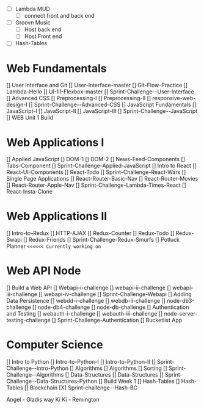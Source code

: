-   [ ] Lambda MUD
    -   [ ] connect front and back end
-   [ ] Groovn Music
    -   [ ] Host back end
    -   [ ] Host Front end
-   [ ] Hash-Tables

# Web Fundamentals

[] User Interface and Git
[] User-Interface-master
[] Git-Flow-Practice
[] Lambda-Hello
[] UI-III-Flexbox-master
[] Sprint-Challenge--User-Interface
[] Advanced CSS
[] Preprocessing-I
[] Preprocessing-II
[] responsive-web-design-I
[] Sprint-Challenge--Advanced-CSS
[] JavaScript Fundamentals
[] JavaScript-I
[] JavaScript-II
[] JavaScript-III
[] Sprint-Challenge--JavaScript
[] WEB Unit 1 Build

# Web Applications I

[] Applied JavaScript
[] DOM-1
[] DOM-2
[] News-Feed-Components
[] Tabs-Component
[] Sprint-Challenge-Applied-JavaScript
[] Intro to React
[] React-UI-Components
[] React-Todo
[] Sprint-Challenge-React-Wars
[] Single Page Applications
[] React-Router-Basic-Nav
[] React-Router-Movies
[] React-Router-Apple-Nav
[] Sprint-Challenge-Lambda-Times-React
[] React-Insta-Clone

# Web Applications II

[] Intro-to-Redux
[] HTTP-AJAX
[] Redux-Counter
[] Redux-Todo
[] Redux-Swapi
[] Redux-Friends
[] Sprint-Challenge-Redux-Smurfs
[] Potluck Planner `<<<<<< Currently working on`

# Web API Node

[] Build a Web API
[] Webapi-i-challenge
[] webapi-ii-challenge
[] webapi-iii-challenge
[] webapi-iv-challenge
[] Sprint-Challenge-Webapi
[] Adding Data Persistence
[] webdd-i-challenge
[] webdb-ii-challenge
[] node-db3-challenge
[] node-db4-challenge
[] node-db-challenge
[] Authentication and Testing
[] webauth-i-challenge
[] webauth-iii-challenge
[] node-server-testing-challenge
[] Sprint-Challenge-Authentication
[] Bucketlist App

# Computer Science

[] Intro to Python
[] Intro-to-Python-I
[] Intro-to-Python-II
[] Sprint-Challenge--Intro-Python
[] Algorithms
[] Algorithms
[] Sorting
[] Sprint-Challenge--Algorithms
[] Data-Structures
[] Data-Structures
[] Sprint-Challenge--Data-Structures-Python
[] Build Week 1
[] Hash-Tables
[] Hash-Tables
[] Blockchain
[X] Sprint-challenge--Hash-BC

Angel - Gladis way
Ki Ki - Remington
